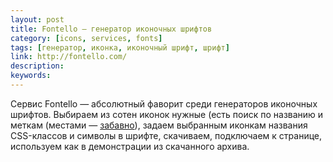 ```yaml
---
layout: post
title: Fontello — генератор иконочных шрифтов
category: [icons, services, fonts]
tags: [генератор, иконка, иконочный шрифт, шрифт]
link: http://fontello.com/
description:
keywords:
---
```


<p>Сервис Fontello — абсолютный фаворит среди генераторов иконочных шрифтов. Выбираем из сотен иконок нужные (есть поиск по названию и меткам (местами — <a href="http://fontello.com/#search=shit">забавно</a>), задаем выбранным иконкам названия CSS-классов и символы в шрифте, скачиваем, подключаем к странице, используем как в демонстрации из скачанного архива.</p>
